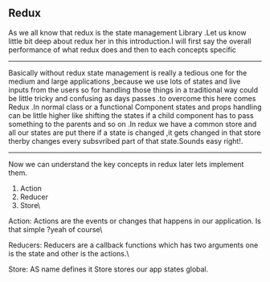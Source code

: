 ## Redux
As we all know that redux is the state management Library .Let us know little bit deep about redux her in this introduction.I will first say the overall performance of what redux does and then to each concepts specific

---
Basically without redux state management is really a tedious one for the medium and large applications ,because we use lots of states and live inputs from the users so for handling those things in a traditional way could be little tricky and confusing as days passes .to overcome this here comes Redux .In normal class or a functional Component states and props handling can be little higher like shifting the states if a child component has to pass something to the parents and so on .In redux we have a common store and all our states are put there if a state is changed ,it gets changed in that store therby changes every subsvribed part of that state.Sounds easy right!.

---
Now we can understand the key concepts in redux later lets implement them.
1. Action
2. Reducer
3. Store\

Action:
Actions are the events or changes that happens in our application. Is that simple ?yeah of course\

Reducers:
Reducers are a callback functions which has two arguments one is the state and other is the actions.\

Store:
AS name defines it Store stores our app states global.
